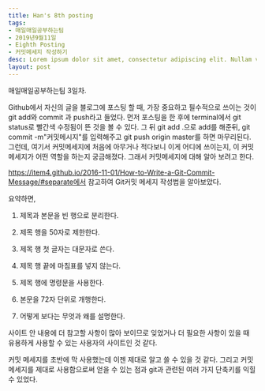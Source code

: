 ```yaml
---
title: Han's 8th posting
tags:
- 매일매일공부하는팀
- 2019년9월11일
- Eighth Posting
- 커밋메세지 작성하기
desc: Lorem ipsum dolor sit amet, consectetur adipiscing elit. Nullam vehicula gravida felis et dapibus.
layout: post
---
```


<!-- more -->
<!-- Mauris a molestie neque. Aliquam non malesuada nisi, a sodales purus. Nam molestie faucibus sapien eu euismod. Sed scelerisque ornare euismod. In tincidunt est vel pharetra convallis. Praesent vitae nisi odio.-->

매일매일공부하는팀 3일차.

Github에서 자신의 글을 블로그에 포스팅 할 때, 가장 중요하고 필수적으로 쓰이는 것이 git add와 commit 과 push라고 들었다. 먼저 포스팅을 한 후에 terminal에서 git status로 빨간색 수정됨이 뜬 것을 볼 수 있다. 그 뒤 git add .으로 add를 해준뒤, git commit -m"커밋메시지"를 입력해주고 git push origin master를 하면 마무리된다. 그런데, 여기서 커밋메세지에 처음에 아무거나 적다보니 이게 어디에 쓰이는지, 이 커밋메세지가 어떤 역할을 하는지 궁금해졌다. 그래서 커밋메세지에 대해 알아 보려고 한다.  

https://item4.github.io/2016-11-01/How-to-Write-a-Git-Commit-Message/#separate에서 참고하여 Git커밋 메세지 작성법을 알아보았다. 

요약하면,

1. 제목과 본문을 빈 행으로 분리한다.

2. 제목 행을 50자로 제한한다.

3. 제목 행 첫 글자는 대문자로 쓴다.

4. 제목 행 끝에 마침표를 넣지 않는다.

5. 제목 행에 명령문을 사용한다.

6. 본문을 72자 단위로 개행한다.

7. 어떻게 보다는 무엇과 왜를 설명한다.

   

사이트 안 내용에 더 참고할 사항이 많아 보이므로 잊었거나 더 필요한 사항이 있을 때 유용하게 사용할 수 있는 사용자의 사이트인 것 같다.

커밋 메세지를 초반에 막 사용했는데 이젠 제대로 알고 쓸 수 있을 것 같다. 그리고 커밋 메세지를 제대로 사용함으로써 얻을 수 있는 점과  git과 관련된 여러 가지 단축키를 익힐 수 있었다.